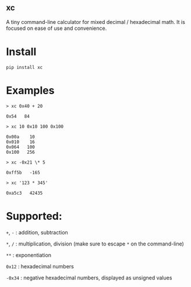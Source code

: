 ## xc

A tiny command-line calculator for mixed decimal / hexadecimal math. It is focused on ease of use and convenience.

# Install

```
pip install xc
```

# Examples

```
> xc 0x40 + 20

0x54   84
```

```
> xc 10 0x10 100 0x100

0x00a    10
0x010    16
0x064   100
0x100   256
```

```
> xc -0x21 \* 5

0xff5b   -165
```

```
> xc '123 * 345'

0xa5c3   42435
```

# Supported:

`+`, `-` : addition, subtraction

`*`, `/` : multiplication, division (make sure to escape `*` on the command-line)

`**` : exponentiation

`0x12` : hexadecimal numbers

`-0x34` : negative hexadecimal numbers, displayed as unsigned values

